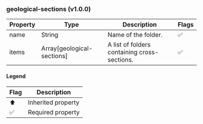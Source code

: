 ### geological-sections (v1.0.0)

| Property | Type | Description | Flags |
|---|---|---|---|
| name | String | Name of the folder. | ✅ |
| items | Array[geological-sections] | A list of folders containing cross-sections. | ✅ |


#### Legend

| Flag | Description |
| --- | --- |
| ⬆️ | Inherited property |
| ✅ | Required property |

